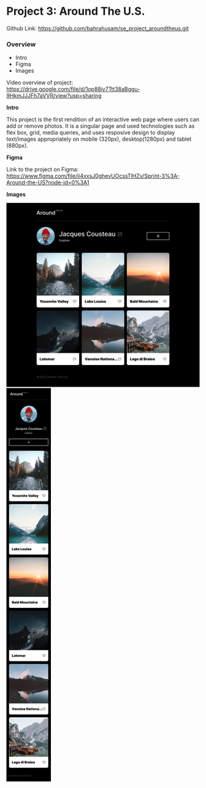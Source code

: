 # Project 3: Around The U.S.

Github Link:
https://github.com/bahrahusam/se_project_aroundtheus.git

### Overview

- Intro
- Figma
- Images

Video overview of project:
https://drive.google.com/file/d/1op88iy7Ttt38aBggu-9HkmJJJFh7aVVR/view?usp=sharing

**Intro**

This project is the first rendition of an interactive web page where users can add or remove photos. It is a singular page and used technologies such as flex box, grid, media queries, and uses resposive design to display text/images appropriately on mobile (320px), desktop(1280px) and tablet (880px).

**Figma**

Link to the project on Figma: https://www.figma.com/file/ii4xxsJ0ghevUOcssTlHZv/Sprint-3%3A-Around-the-US?node-id=0%3A1

**Images**

![Main Page View](images/Mainpage.png)
![Mobile View](images/Mobile.png)
